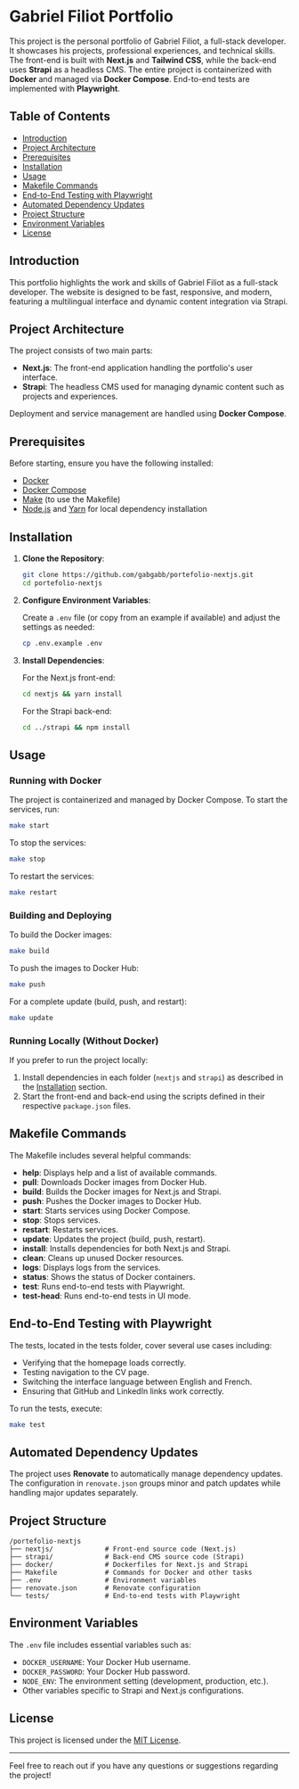 # Gabriel Filiot Portfolio

This project is the personal portfolio of Gabriel Filiot, a full-stack developer. It showcases his projects, professional experiences, and technical skills. The front-end is built with **Next.js** and **Tailwind CSS**, while the back-end uses **Strapi** as a headless CMS. The entire project is containerized with **Docker** and managed via **Docker Compose**. End-to-end tests are implemented with **Playwright**.

## Table of Contents

- [Introduction](#introduction)
- [Project Architecture](#project-architecture)
- [Prerequisites](#prerequisites)
- [Installation](#installation)
- [Usage](#usage)
- [Makefile Commands](#makefile-commands)
- [End-to-End Testing with Playwright](#end-to-end-testing-with-playwright)
- [Automated Dependency Updates](#automated-dependency-updates)
- [Project Structure](#project-structure)
- [Environment Variables](#environment-variables)
- [License](#license)

## Introduction

This portfolio highlights the work and skills of Gabriel Filiot as a full-stack developer. The website is designed to be fast, responsive, and modern, featuring a multilingual interface and dynamic content integration via Strapi.

## Project Architecture

The project consists of two main parts:

- **Next.js**: The front-end application handling the portfolio's user interface.
- **Strapi**: The headless CMS used for managing dynamic content such as projects and experiences.

Deployment and service management are handled using **Docker Compose**.

## Prerequisites

Before starting, ensure you have the following installed:

- [Docker](https://www.docker.com/)
- [Docker Compose](https://docs.docker.com/compose/)
- [Make](https://www.gnu.org/software/make/) (to use the Makefile)
- [Node.js](https://nodejs.org/) and [Yarn](https://yarnpkg.com/) for local dependency installation

## Installation

1. **Clone the Repository**:

   ```bash
   git clone https://github.com/gabgabb/portefolio-nextjs.git
   cd portefolio-nextjs
   ```

2. **Configure Environment Variables**:

   Create a `.env` file (or copy from an example if available) and adjust the settings as needed:

   ```bash
   cp .env.example .env
   ```

3. **Install Dependencies**:

   For the Next.js front-end:

   ```bash
   cd nextjs && yarn install
   ```

   For the Strapi back-end:

   ```bash
   cd ../strapi && npm install
   ```

## Usage

### Running with Docker

The project is containerized and managed by Docker Compose. To start the services, run:

```bash
make start
```

To stop the services:

```bash
make stop
```

To restart the services:

```bash
make restart
```

### Building and Deploying

To build the Docker images:

```bash
make build
```

To push the images to Docker Hub:

```bash
make push
```

For a complete update (build, push, and restart):

```bash
make update
```

### Running Locally (Without Docker)

If you prefer to run the project locally:

1. Install dependencies in each folder (`nextjs` and `strapi`) as described in the [Installation](#installation) section.
2. Start the front-end and back-end using the scripts defined in their respective `package.json` files.

## Makefile Commands

The Makefile includes several helpful commands:

- **help**: Displays help and a list of available commands.
- **pull**: Downloads Docker images from Docker Hub.
- **build**: Builds the Docker images for Next.js and Strapi.
- **push**: Pushes the Docker images to Docker Hub.
- **start**: Starts services using Docker Compose.
- **stop**: Stops services.
- **restart**: Restarts services.
- **update**: Updates the project (build, push, restart).
- **install**: Installs dependencies for both Next.js and Strapi.
- **clean**: Cleans up unused Docker resources.
- **logs**: Displays logs from the services.
- **status**: Shows the status of Docker containers.
- **test**: Runs end-to-end tests with Playwright.
- **test-head**: Runs end-to-end tests in UI mode.

## End-to-End Testing with Playwright

The tests, located in the tests folder, cover several use cases including:

- Verifying that the homepage loads correctly.
- Testing navigation to the CV page.
- Switching the interface language between English and French.
- Ensuring that GitHub and LinkedIn links work correctly.

To run the tests, execute:

```bash
make test
```

## Automated Dependency Updates

The project uses **Renovate** to automatically manage dependency updates. The configuration in `renovate.json` groups minor and patch updates while handling major updates separately.

## Project Structure

```
/portefolio-nextjs
├── nextjs/             # Front-end source code (Next.js)
├── strapi/             # Back-end CMS source code (Strapi)
├── docker/             # Dockerfiles for Next.js and Strapi
├── Makefile            # Commands for Docker and other tasks
├── .env                # Environment variables
├── renovate.json       # Renovate configuration
└── tests/              # End-to-end tests with Playwright
```

## Environment Variables

The `.env` file includes essential variables such as:

- `DOCKER_USERNAME`: Your Docker Hub username.
- `DOCKER_PASSWORD`: Your Docker Hub password.
- `NODE_ENV`: The environment setting (development, production, etc.).
- Other variables specific to Strapi and Next.js configurations.

## License

This project is licensed under the [MIT License](LICENSE.md).

---

Feel free to reach out if you have any questions or suggestions regarding the project!

